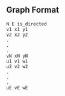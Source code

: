 ## Graph Format

```
N E is_directed
v1 x1 y1  
v2 x2 y2  
.  
.  
.  
vN xN yN  
u1 v1 w1  
u2 v2 w2  
.  
.  
.  
uE vE wE  
```

